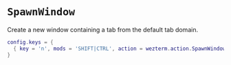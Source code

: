# `SpawnWindow`

Create a new window containing a tab from the default tab domain.

```lua
config.keys = {
  { key = 'n', mods = 'SHIFT|CTRL', action = wezterm.action.SpawnWindow },
}
```


